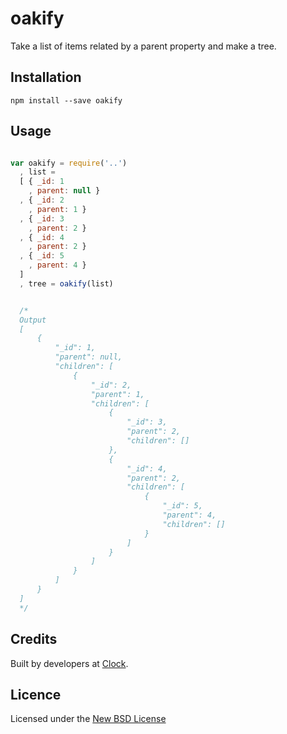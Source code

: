 # oakify

Take a list of items related by a parent property and make a tree.

## Installation

    npm install --save oakify

## Usage

```js

var oakify = require('..')
  , list =
  [ { _id: 1
    , parent: null }
  , { _id: 2
    , parent: 1 }
  , { _id: 3
    , parent: 2 }
  , { _id: 4
    , parent: 2 }
  , { _id: 5
    , parent: 4 }
  ]
  , tree = oakify(list)


  /*
  Output
  [
      {
          "_id": 1,
          "parent": null,
          "children": [
              {
                  "_id": 2,
                  "parent": 1,
                  "children": [
                      {
                          "_id": 3,
                          "parent": 2,
                          "children": []
                      },
                      {
                          "_id": 4,
                          "parent": 2,
                          "children": [
                              {
                                  "_id": 5,
                                  "parent": 4,
                                  "children": []
                              }
                          ]
                      }
                  ]
              }
          ]
      }
  ]
  */
```

## Credits
Built by developers at [Clock](http://clock.co.uk).

## Licence
Licensed under the [New BSD License](http://opensource.org/licenses/bsd-license.php)

